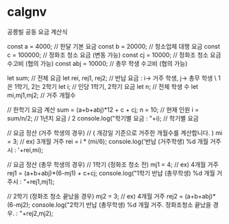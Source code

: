 # calgnv
공릉빌 공동 요금 계산식

const a = 4000; // 한달 기본 요금
const b = 20000; // 청소업체 대행 요금
const c = 100000; // 정화조 청소 요금 (변동 가능)
const cj = 10000; // 정화조 청소 요금 수고비 (협의 가능)
const abj = 10000; // 총무 학생 수고비 (협의 가능)

let sum; // 전체 요금 
let rei, rej1, rej2; // 반납 요금 : i-> 거주 학생, j-> 총무 학생 \\ 1 은 1학기, 2는 2학기
let i; // 인당 1학기, 2학기 요금
let n; // 전체 학생 수
let mi,mj1,mj2; // 거주 개월수 

// 한학기 요금 계산
sum = (a+b+abj)*12 + c + cj;
n = 10; // 현재 인원
i = sum/n/2; // 1년치 요금 / 2
console.log("학기별 요금 : "+i); // 학기별 요금

// 요금 정산 (거주 학생의 경우)
// ( 개강일 기준으로 거주한 개월수를 계산합니다. )
mi = 3; // ex) 3개월 거주
rei = i * (mi/6);
console.log('반납 (거주학생) %d 개월 거주시 : '+rei,mi);

// 요금 정산 (총무 학생의 경우)
// 1학기 (정화조 청소 전)
mj1 = 4; // ex) 4개월 거주
rej1 = (a+b+abj)*(6-mj1) + c+cj;
console.log("1학기 반납 (총무학생) %d 개월 거주시 : "+rej1,mj1);

// 2학기 (정화조 청소 끝났을 경우)
mj2 = 3; // ex) 4개월 거주
rej2 = (a+b+abj)*(6-mj2);
console.log("2학기 반납 (총무학생) %d 개월 거주. 정화조청소 끝났을 경우. : "+rej2,mj2);
